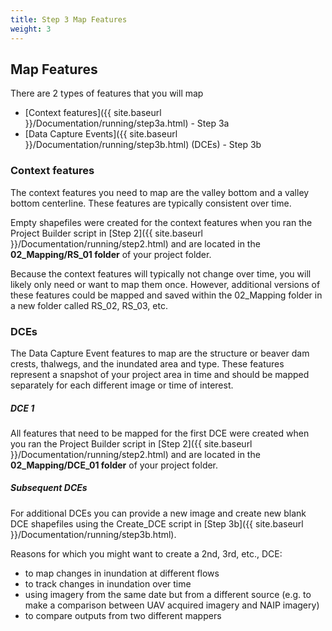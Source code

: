 ```yaml
---
title: Step 3 Map Features
weight: 3
---
```


## Map Features

There are 2 types of features that you will map
- [Context features]({{ site.baseurl }}/Documentation/running/step3a.html) - Step 3a
- [Data Capture Events]({{ site.baseurl }}/Documentation/running/step3b.html) (DCEs) - Step 3b

### Context features
The context features you need to map are the valley bottom and a valley bottom centerline. These features are typically consistent over time. 

Empty shapefiles were created for the context features when you ran the Project Builder script in [Step 2]({{ site.baseurl }}/Documentation/running/step2.html) and are located in the **02_Mapping/RS_01 folder** of your project folder.

Because the context features will typically not change over time, you will likely only need or want to map them once. However, additional versions of these features could be mapped and saved within the 02_Mapping folder in a new folder called RS_02, RS_03, etc.

### DCEs
The Data Capture Event features to map are the structure or beaver dam crests, thalwegs, and the inundated area and type. These features represent a snapshot of your project area in time and should be mapped separately for each different image or time of interest.

##### DCE 1
All features that need to be mapped for the first DCE were created when you ran the Project Builder script in [Step 2]({{ site.baseurl }}/Documentation/running/step2.html) and are located in the **02_Mapping/DCE_01 folder** of your project folder.

##### Subsequent DCEs
For additional DCEs you can provide a new image and create new blank DCE shapefiles using the Create_DCE script in [Step 3b]({{ site.baseurl }}/Documentation/running/step3b.html). 

Reasons for which you might want to create a 2nd, 3rd, etc., DCE:
- to map changes in inundation at different flows
- to track changes in inundation over time 
- using imagery from the same date but from a different source (e.g. to make a comparison between UAV acquired imagery and NAIP imagery)
- to compare outputs from two different mappers
